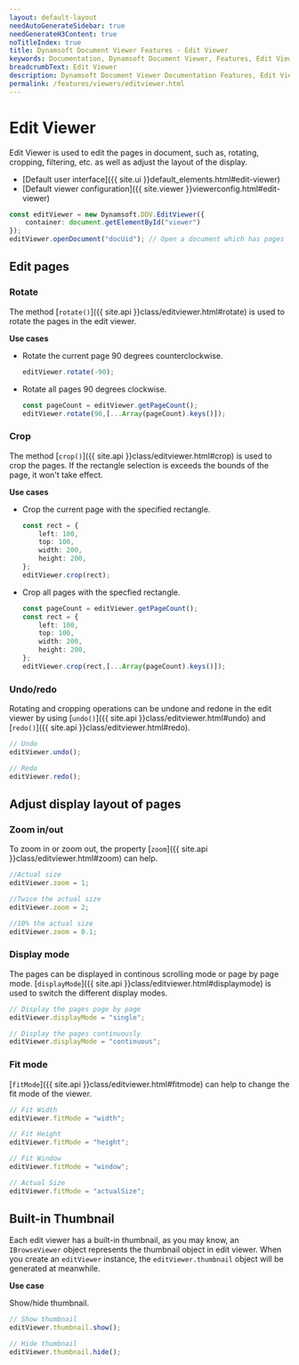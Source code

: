 ```yaml
---
layout: default-layout
needAutoGenerateSidebar: true
needGenerateH3Content: true
noTitleIndex: true
title: Dynamsoft Document Viewer Features - Edit Viewer
keywords: Documentation, Dynamsoft Document Viewer, Features, Edit Viewer
breadcrumbText: Edit Viewer
description: Dynamsoft Document Viewer Documentation Features, Edit Viewer
permalink: /features/viewers/editviewer.html
---
```


# Edit Viewer

Edit Viewer is used to edit the pages in document, such as, rotating, cropping, filtering, etc. as well as adjust the layout of the display.

- [Default user interface]({{ site.ui }}default_elements.html#edit-viewer)
- [Default viewer configuration]({{ site.viewer }}viewerconfig.html#edit-viewer)

```typescript
const editViewer = new Dynamsoft.DDV.EditViewer({
    container: document.getElementById("viewer")
});
editViewer.openDocument("docUid"); // Open a document which has pages
```

## Edit pages

### Rotate

The method [`rotate()`]({{ site.api }}class/editviewer.html#rotate) is used to rotate the pages in the edit viewer.

**Use cases**

- Rotate the current page 90 degrees counterclockwise.

    ```typescript
    editViewer.rotate(-90);
    ```

- Rotate all pages 90 degrees clockwise.

    ```typescript
    const pageCount = editViewer.getPageCount();
    editViewer.rotate(90,[...Array(pageCount).keys()]);
    ```

### Crop 

The method [`crop()`]({{ site.api }}class/editviewer.html#crop) is used to crop the pages. If the rectangle selection is exceeds the bounds of the page, it won't take effect.

**Use cases**

- Crop the current page with the specified rectangle.

    ```typescript
    const rect = {
        left: 100,
        top: 100,
        width: 200,
        height: 200,
    };
    editViewer.crop(rect); 
    ```

- Crop all pages with the specfied rectangle.

    ```typescript
    const pageCount = editViewer.getPageCount(); 
    const rect = {
        left: 100,
        top: 100,
        width: 200,
        height: 200,
    };
    editViewer.crop(rect,[...Array(pageCount).keys()]); 
    ```

### Undo/redo

Rotating and cropping operations can be undone and redone in the edit viewer by using [`undo()`]({{ site.api }}class/editviewer.html#undo) and [`redo()`]({{ site.api }}class/editviewer.html#redo).

```typescript
// Undo
editViewer.undo();

// Redo
editViewer.redo();
```

## Adjust display layout of pages

### Zoom in/out

To zoom in or zoom out, the property [`zoom`]({{ site.api }}class/editviewer.html#zoom) can help.

```typescript
//Actual size
editViewer.zoom = 1;

//Twice the actual size
editViewer.zoom = 2; 

//10% the actual size
editViewer.zoom = 0.1;
```

### Display mode

The pages can be displayed in continous scrolling mode or page by page mode. [`displayMode`]({{ site.api }}class/editviewer.html#displaymode) is used to switch the different display modes.

```typescript
// Display the pages page by page
editViewer.displayMode = "single";

// Display the pages continuously
editViewer.displayMode = "continuous";
```

### Fit mode

[`fitMode`]({{ site.api }}class/editviewer.html#fitmode) can help to change the fit mode of the viewer.

```typescript
// Fit Width
editViewer.fitMode = "width";

// Fit Height
editViewer.fitMode = "height";

// Fit Window
editViewer.fitMode = "window";

// Actual Size
editViewer.fitMode = "actualSize";
```

## Built-in Thumbnail

Each edit viewer has a built-in thumbnail, as you may know, an `IBrowseViewer` object represents the thumbnail object in edit viewer. When you create an `editViewer` instance, the `editViewer.thumbnail` object will be generated at meanwhile.

**Use case**

Show/hide thumbnail.

```typescript
// Show thumbnail
editViewer.thumbnail.show();

// Hide thumbnail
editViewer.thumbnail.hide();
```